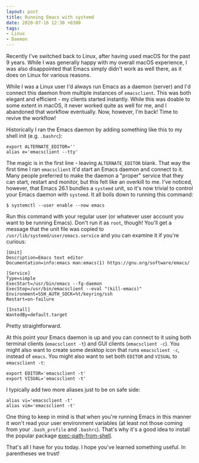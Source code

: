 ```yaml
---
layout: post
title: Running Emacs with systemd
date: 2020-07-16 12:30 +0300
tags:
- Linux
- Daemon
---
```


Recently I've switched back to Linux, after having used macOS for the past 9 years.
While I was generally happy with my overall macOS experience, I was also disappointed
that Emacs simply didn't work as well there, as it does on Linux for various reasons.

While I was a Linux user I'd always run Emacs as a daemon (server) and I'd
connect this daemon from multiple instances of `emacsclient`. This was both
elegant and efficient - my clients started instantly. While this was doable to
some extent in macOS, it never worked quite as well for me, and I abandoned
that workflow eventually. Now, however, I'm back! Time to revive the workflow!

Historically I ran the Emacs daemon by adding something like this to my shell init (e.g. `.bashrc`):

``` shell
export ALTERNATE_EDITOR=''
alias e='emacsclient --tty'
```

The magic is in the first line - leaving `ALTERNATE_EDITOR` blank.
That way the first time I ran `emacsclient` it'd start an Emacs daemon and
connect to it. Many people preferred to make the daemon a "proper" service that
they can start, restart and monitor, but this felt like an overkill to me. I've
noticed, however, that Emacs 26.1 bundles a `systemd` unit, so it's now trivial
to control your Emacs daemon with `systemd`. It all boils down to running this command:

``` shellsession
$ systemctl --user enable --now emacs
```

Run this command with your regular user (or whatever user account you want to be running Emacs). Don't run it as `root`, though!
You'll get a message that the unit file was copied to `/usr/lib/systemd/user/emacs.service` and you can examine it if you're curious:

```
[Unit]
Description=Emacs text editor
Documentation=info:emacs man:emacs(1) https://gnu.org/software/emacs/

[Service]
Type=simple
ExecStart=/usr/bin/emacs --fg-daemon
ExecStop=/usr/bin/emacsclient --eval "(kill-emacs)"
Environment=SSH_AUTH_SOCK=%t/keyring/ssh
Restart=on-failure

[Install]
WantedBy=default.target
```

Pretty straightforward.

At this point your Emacs daemon is up and you can connect to it using both
terminal clients (`emacsclient -t`) and GUI clients (`emacsclient -c`). You
might also want to create some desktop icon that runs `emacsclient -c`, instead
of `emacs`.  You might also want to set both `EDITOR` and `VISUAL` to
`emacsclient -t`:

``` shell
export EDITOR='emacsclient -t'
export VISUAL='emacsclient -t'
```

I typically add two more aliases just to be on safe side:

``` shell
alias vi='emacsclient -t'
alias vim='emacsclient -t'
```

One thing to keep in mind is that when you're running Emacs in this manner it
won't read your user environment variables (at least not those coming from your
`.bash_profile` and `.bashrc`). That's why it's a good idea to install the
popular package
[exec-path-from-shell](https://github.com/purcell/exec-path-from-shell).

That's all I have for you today. I hope you've learned something useful. In parentheses we trust!
